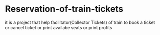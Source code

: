 # Reservation-of-train-tickets
it is a project that help  facilitator(Collector Tickets) of train to book a ticket or cancel ticket or print availabe seats or print profits 
